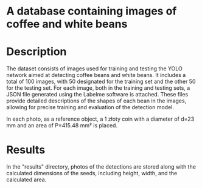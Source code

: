 # A database containing images of coffee and white beans

# Description
The dataset consists of images used for training and testing the YOLO network aimed at detecting coffee beans and white beans. It includes a total of 100 images, with 50 designated for the training set and the other 50 for the testing set. For each image, both in the training and testing sets, a JSON file generated using the Labelme software is attached. These files provide detailed descriptions of the shapes of each bean in the images, allowing for precise training and evaluation of the detection model.

In each photo, as a reference object, a 1 złoty coin with a diameter of d=23 mm and an area of P=415.48 mm² is placed.

# Results 
In the "results" directory, photos of the detections are stored along with the calculated dimensions of the seeds, including height, width, and the calculated area.



